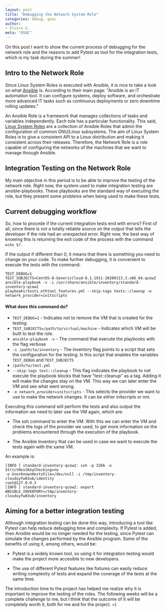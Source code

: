 ```yaml
---
layout: post
title: "Debugging the Network System Role"
categories: debug, gsoc
author:
- Elvira G.
meta: "GSOC"
---
```


On this post I want to show the current process of debugging for the network
role and the reasons to add Pytest as tool for the integration tests, which is
my task during the summer!

## Intro to the Network Role

Since Linux System Roles is executed with Ansible, it is nice to take a look on
what [Ansible](https://docs.ansible.com/ansible/latest/index.html) is.
According to their main page: "Ansible is an IT automation tool. It can
configure systems, deploy software, and orchestrate more advanced IT tasks such
as continuous deployments or zero downtime rolling updates." 

An Ansible Role is a framework that manages collections of tasks and variables
independently. Each tole has a particular functionality. This said, [Linux
System Roles](https://linux-system-roles.github.io/) are a collection of
Ansible Roles that admin the configuration of common GNU/Linux subsystems. The
aim of Linux System Roles is to give a consistent API to a Linux distribution
and making it consistent across their releases. Therefore, the Network Role is
a role capable of configuring the networks of the machines that we want to
manage through Ansible.

## Integration Testing on the Network Role

My main objective in this period is to be able to improve the testing of the
network role. Right now, the system used to make integration testing are
ansible-playbooks. These playbooks are the standard way of executing the role,
but they present some problems when being used to make these tests. 

## Current debugging workflow

So, how to procede if the current integration tests end with errors? First of
all, since there is not a totally reliable source on the output that tells the
developer if the role had an unexpected error. Right now, the best way of
knowing this is returning the exit code of the process with the command `echo $?`.

If the output if different than 0, it means that there is something you need to
change on your code. To make further debugging, it is convenient to execute the
tests with the command:

```
TEST_DEBUG=1
TEST_SUBJECTS=CentOS-8-GenericCloud-8.1.1911-20200113.3.x86_64.qcow2
ansible-playbook -v -i /usr/share/ansible/inventory/standard-inventory-qcow2
playbooks/tests_ethtool_features.yml --skip-tags tests::cleanup -e
network_provider=initscripts
```

#### What does this command do?

 - `TEST_DEBUG=1` - Indicates not to remove the VM that is created for the
   testing.
 - `TEST_SUBJECTS=/path/to/virtual/machine` - Indicates which VM will be built
   to test the role.
 - `ansible-playbook -v` - The command that execute the playbooks with the flag
   verbose
 - `-i /path/to/inventory` - The inventory flag points to a script that sets
   the configuration for the testing. Is this script that enables the variables
`TEST_DEBUG` and `TEST_SUBJECTS`
 - `/path/to/test.yml`
 - `--skip-tags test::cleanup` - This flag indicates the playbook to not
   execute the playbook blocks that have "test::cleanup" as a tag. Adding it
   will make the changes stay on the VM. This way we can later enter the VM and
   see what went wrong.
 - `-e network_provider=initscripts` - This selects the provider we want to use
   to make the network changes. It can be either initscripts or nm.

Executing this command will perform the tests and also output the information
we need to later use the VM again, which are:

 - The ssh command to enter the VM. With this we can enter the VM  and check
   the logs of the provider we used, to get  more information on the problems
   encountered through the execution of the playbook.

 - The Ansible Inventory that can be used in case we want to execute the tests
   again with the same VM. 

An example is:

``` 
[INFO ] standard-inventory-qcow2: ssh -p 3266 -o StrictHostKeyChecking=no
-o UserKnownHostsFile=/dev/null -i /tmp/inventory-clouduyfw03ub/identity
root@127.0.0.3
[INFO ] standard-inventory-qcow2: export ANSIBLE_INVENTORY=/tmp/inventory-
clouduyfw03ub/inventory
```



## Aiming for a better integration testing

Although integration testing can be done this way, introducing a tool like
Pytest can help reduce debugging time and complexity. If Pytest is added, then
Ansible would be no longer needed for the testing, since Pytest can simulate
the changes performed by the Ansible program. Some of the benefits of using
it, among others, would be:
 
-  Pytest is a widely known tool, so using it for integration testing would
   make the project more accesible to new developers.
 
- The use of different Pytest features like fixtures can easily reduce
  writing complexity of tests and expand the coverage of the tests at the same
  time.

The introduction time to the project has helped me realize why it is important
to improve the testing of the roles. The following weeks will be a complete
challenge to me, but I think that the outcome of it will be completely worth
it, both for me and for the project. =)
